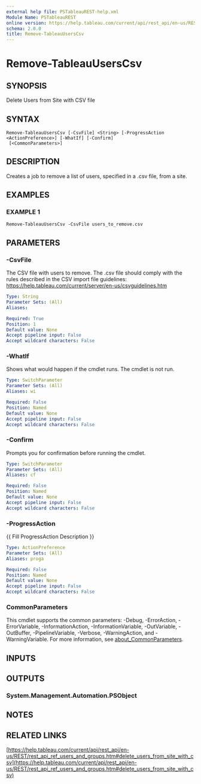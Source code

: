 ```yaml
---
external help file: PSTableauREST-help.xml
Module Name: PSTableauREST
online version: https://help.tableau.com/current/api/rest_api/en-us/REST/rest_api_ref_users_and_groups.htm#delete_users_from_site_with_csv
schema: 2.0.0
title: Remove-TableauUsersCsv
---
```


# Remove-TableauUsersCsv

## SYNOPSIS
Delete Users from Site with CSV file

## SYNTAX

```
Remove-TableauUsersCsv [-CsvFile] <String> [-ProgressAction <ActionPreference>] [-WhatIf] [-Confirm]
 [<CommonParameters>]
```

## DESCRIPTION
Creates a job to remove a list of users, specified in a .csv file, from a site.

## EXAMPLES

### EXAMPLE 1
```
Remove-TableauUsersCsv -CsvFile users_to_remove.csv
```

## PARAMETERS

### -CsvFile
The CSV file with users to remove.
The .csv file should comply with the rules described in the CSV import file guidelines:
https://help.tableau.com/current/server/en-us/csvguidelines.htm

```yaml
Type: String
Parameter Sets: (All)
Aliases:

Required: True
Position: 1
Default value: None
Accept pipeline input: False
Accept wildcard characters: False
```

### -WhatIf
Shows what would happen if the cmdlet runs.
The cmdlet is not run.

```yaml
Type: SwitchParameter
Parameter Sets: (All)
Aliases: wi

Required: False
Position: Named
Default value: None
Accept pipeline input: False
Accept wildcard characters: False
```

### -Confirm
Prompts you for confirmation before running the cmdlet.

```yaml
Type: SwitchParameter
Parameter Sets: (All)
Aliases: cf

Required: False
Position: Named
Default value: None
Accept pipeline input: False
Accept wildcard characters: False
```

### -ProgressAction
{{ Fill ProgressAction Description }}

```yaml
Type: ActionPreference
Parameter Sets: (All)
Aliases: proga

Required: False
Position: Named
Default value: None
Accept pipeline input: False
Accept wildcard characters: False
```

### CommonParameters
This cmdlet supports the common parameters: -Debug, -ErrorAction, -ErrorVariable, -InformationAction, -InformationVariable, -OutVariable, -OutBuffer, -PipelineVariable, -Verbose, -WarningAction, and -WarningVariable. For more information, see [about_CommonParameters](http://go.microsoft.com/fwlink/?LinkID=113216).

## INPUTS

## OUTPUTS

### System.Management.Automation.PSObject
## NOTES

## RELATED LINKS

[https://help.tableau.com/current/api/rest_api/en-us/REST/rest_api_ref_users_and_groups.htm#delete_users_from_site_with_csv](https://help.tableau.com/current/api/rest_api/en-us/REST/rest_api_ref_users_and_groups.htm#delete_users_from_site_with_csv)

